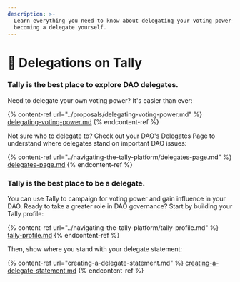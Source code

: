 ```yaml
---
description: >-
  Learn everything you need to know about delegating your voting power—or
  becoming a delegate yourself.
---
```


# 🤝 Delegations on Tally

### Tally is the best place to explore DAO delegates.

Need to delegate your own voting power? It's easier than ever:

{% content-ref url="../proposals/delegating-voting-power.md" %}
[delegating-voting-power.md](../proposals/delegating-voting-power.md)
{% endcontent-ref %}

Not sure who to delegate to? Check out your DAO's Delegates Page to understand where delegates stand on important DAO issues:

{% content-ref url="../navigating-the-tally-platform/delegates-page.md" %}
[delegates-page.md](../navigating-the-tally-platform/delegates-page.md)
{% endcontent-ref %}

### Tally is the best place to be a delegate.

You can use Tally to campaign for voting power and gain influence in your DAO. Ready to take a greater role in DAO governance? Start by building your Tally profile:

{% content-ref url="../navigating-the-tally-platform/tally-profile.md" %}
[tally-profile.md](../navigating-the-tally-platform/tally-profile.md)
{% endcontent-ref %}

Then, show where you stand with your delegate statement:

{% content-ref url="creating-a-delegate-statement.md" %}
[creating-a-delegate-statement.md](creating-a-delegate-statement.md)
{% endcontent-ref %}
